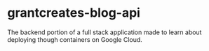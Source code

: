 # grantcreates-blog-api
The backend portion of a full stack application made to learn about deploying though containers on Google Cloud.
